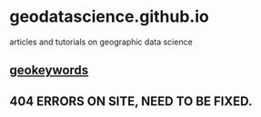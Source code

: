 # geodatascience.github.io
articles and tutorials on geographic data science

## [geokeywords](./geokeywords "Word Clouds from Twitter")

## 404 ERRORS ON SITE, NEED TO BE FIXED.
